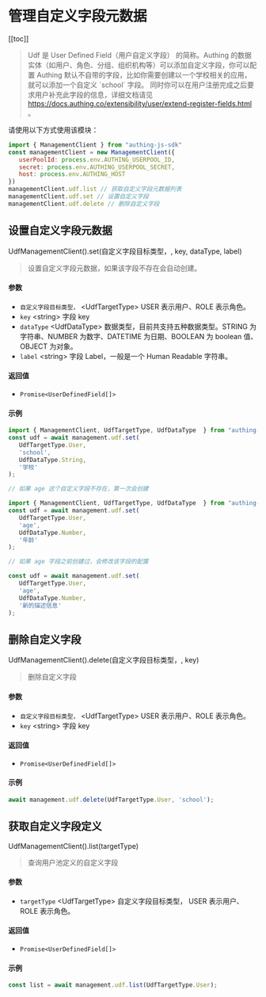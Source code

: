
# 管理自定义字段元数据

[[toc]]

> Udf 是 User Defined Field（用户自定义字段） 的简称。Authing 的数据实体（如用户、角色、分组、组织机构等）可以添加自定义字段，你可以配置 Authing 默认不自带的字段，比如你需要创建以一个学校相关的应用，就可以添加一个自定义 \`school\` 字段。
同时你可以在用户注册完成之后要求用户补充此字段的信息，详细文档请见 https://docs.authing.co/extensibility/user/extend-register-fields.html 。



请使用以下方式使用该模块：
```javascript
import { ManagementClient } from "authing-js-sdk"
const managementClient = new ManagementClient({
   userPoolId: process.env.AUTHING_USERPOOL_ID,
   secret: process.env.AUTHING_USERPOOL_SECRET,
   host: process.env.AUTHING_HOST
})
managementClient.udf.list // 获取自定义字段元数据列表
managementClient.udf.set // 设置自定义字段
managementClient.udf.delete // 删除自定义字段
```




## 设置自定义字段元数据

UdfManagementClient().set(自定义字段目标类型，, key, dataType, label)

> 设置自定义字段元数据，如果该字段不存在会自动创建。


#### 参数

- `自定义字段目标类型，` \<UdfTargetType\> USER 表示用户、ROLE 表示角色。 
- `key` \<string\> 字段 key 
- `dataType` \<UdfDataType\> 数据类型，目前共支持五种数据类型。STRING 为字符串、NUMBER 为数字、DATETIME 为日期、BOOLEAN 为 boolean 值、OBJECT 为对象。 
- `label` \<string\> 字段 Label，一般是一个 Human Readable 字符串。 

#### 返回值

-  `Promise<UserDefinedField[]>` 

#### 示例

```javascript
import { ManagementClient, UdfTargetType, UdfDataType  } from "authing-js-sdk"
const udf = await management.udf.set(
   UdfTargetType.User,
   'school',
   UdfDataType.String,
   '学校'
);
```
```javascript
// 如果 age 这个自定义字段不存在，第一次会创建

import { ManagementClient, UdfTargetType, UdfDataType  } from "authing-js-sdk"
const udf = await management.udf.set(
   UdfTargetType.User,
   'age',
   UdfDataType.Number,
   '年龄'
);

// 如果 age 字段之前创建过，会修改该字段的配置

const udf = await management.udf.set(
   UdfTargetType.User,
   'age',
   UdfDataType.Number,
   '新的描述信息'
);
```
      

## 删除自定义字段

UdfManagementClient().delete(自定义字段目标类型，, key)

> 删除自定义字段


#### 参数

- `自定义字段目标类型，` \<UdfTargetType\> USER 表示用户、ROLE 表示角色。 
- `key` \<string\> 字段 key 

#### 返回值

-  `Promise<UserDefinedField[]>` 

#### 示例

```javascript
await management.udf.delete(UdfTargetType.User, 'school');
```
      

## 获取自定义字段定义

UdfManagementClient().list(targetType)

> 查询用户池定义的自定义字段


#### 参数

- `targetType` \<UdfTargetType\> 自定义字段目标类型， USER 表示用户、ROLE 表示角色。 

#### 返回值

-  `Promise<UserDefinedField[]>` 

#### 示例

```javascript
const list = await management.udf.list(UdfTargetType.User);
```
      